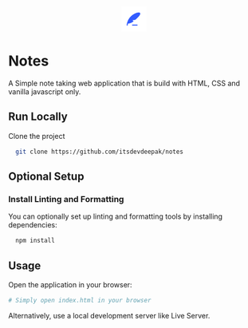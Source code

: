 <div align="center">
  <img src="assets/images/logo.png" />
</div>

# Notes

A Simple note taking web application that is build with HTML, CSS and vanilla javascript only.

## Run Locally

Clone the project

```bash
  git clone https://github.com/itsdevdeepak/notes
```

## Optional Setup

### Install Linting and Formatting

You can optionally set up linting and formatting tools by installing dependencies:

```bash
  npm install
```

## Usage

Open the application in your browser:

```bash
# Simply open index.html in your browser
```

Alternatively, use a local development server like Live Server.
